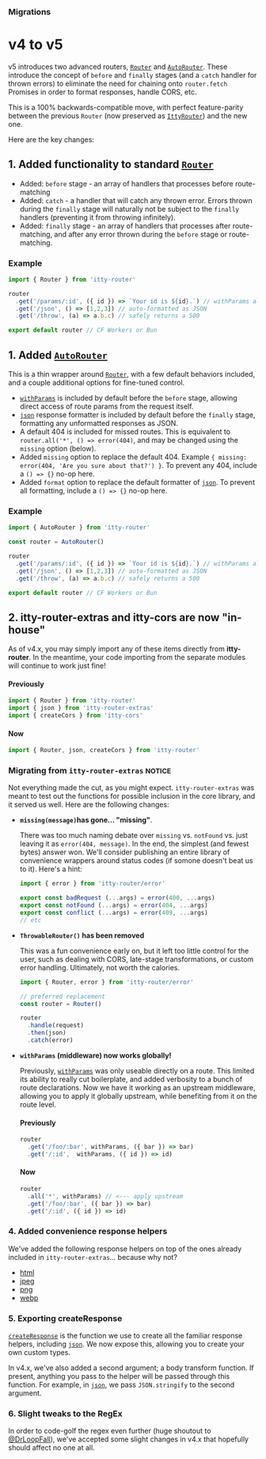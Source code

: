 ### Migrations
# v4 to v5

v5 introduces two advanced routers, [`Router`](/itty-router/routers/router) and [`AutoRouter`](/itty-router/routers/autorouter).  These introduce the concept of `before` and `finally` stages (and a `catch` handler for thrown errors) to eliminate the need for chaining onto `router.fetch` Promises in order to format responses, handle CORS, etc.

This is a 100% backwards-compatible move, with perfect feature-parity between the previous `Router` (now preserved as [`IttyRouter`](/itty-router/routers/autorouter)) and the new one.

Here are the key changes:

## 1. Added functionality to standard [`Router`](/itty-router/routers/router)
- Added: `before` stage - an array of handlers that processes before route-matching
- Added: `catch` - a handler that will catch any thrown error.  Errors thrown during the `finally` stage will naturally not be subject to the `finally` handlers (preventing it from throwing infinitely).
- Added: `finally` stage - an array of handlers that processes after route-matching, and after any error thrown during the `before` stage or route-matching.

### Example
```ts
import { Router } from 'itty-router'

router
  .get('/params/:id', ({ id }) => `Your id is ${id}.`) // withParams already included
  .get('/json', () => [1,2,3]) // auto-formatted as JSON
  .get('/throw', (a) => a.b.c) // safely returns a 500

export default router // CF Workers or Bun
```

## 1. Added [`AutoRouter`](/itty-router/routers/autorouter)
This is a thin wrapper around [`Router`](/itty-router/routers/router), with a few default behaviors included, and a couple additional options for fine-tuned control.

- [`withParams`](/itty-router/api#withparams) is included by default before the `before` stage, allowing direct access of route params from the request itself.
- [`json`](/itty-router/api#json) response formatter is included by default before the `finally` stage, formatting any unformatted responses as JSON.
- A default 404 is included for missed routes.  This is equivalent to `router.all('*', () => error(404)`, and may be changed using the `missing` option (below).
- Added `missing` option to replace the default 404.  Example `{ missing: error(404, 'Are you sure about that?') }`. To prevent any 404, include a `() => {}` no-op here.
- Added `format` option to replace the default formatter of [`json`](/itty-router/api#json).  To prevent all formatting, include a `() => {}` no-op here.

### Example
```ts
import { AutoRouter } from 'itty-router'

const router = AutoRouter()

router
  .get('/params/:id', ({ id }) => `Your id is ${id}.`) // withParams already included
  .get('/json', () => [1,2,3]) // auto-formatted as JSON
  .get('/throw', (a) => a.b.c) // safely returns a 500

export default router // CF Workers or Bun
```

## 2. itty-router-extras and itty-cors are now "in-house"
As of v4.x, you may simply import any of these items directly from **itty-router**.  In the meantime, your code importing from the separate modules will continue to work just fine!

#### Previously
```js
import { Router } from 'itty-router'
import { json } from 'itty-router-extras'
import { createCors } from 'itty-cors'
```

#### Now
```js
import { Router, json, createCors } from 'itty-router'
```

### Migrating from `itty-router-extras` <small class="new">NOTICE</small>

Not everything made the cut, as you might expect. `itty-router-extras` was meant to test out the functions for possible inclusion in the core library, and it served us well. Here are the following changes:

- **`missing(message)`has gone... "missing"**.  

  There was too much naming debate over `missing` vs. `notFound` vs. just leaving it as `error(404, message)`.  In the end, the simplest (and fewest bytes) answer won.  We'll consider publishing an entire library of convenience wrappers around status codes (if somone doesn't beat us to it).  Here's a hint:

  ```ts
  import { error } from 'itty-router/error'

  export const badRequest (...args) = error(400, ...args)
  export const notFound (...args) = error(404, ...args)
  export const conflict (...args) = error(409, ...args)
  // etc
  ```

- **`ThrowableRouter()` has been removed**  

  This was a fun convenience early on, but it left too little control for the user, such as dealing with CORS, late-stage transformations, or custom error handling. Ultimately, not worth the calories.

  ```ts
  import { Router, error } from 'itty-router/error'

  // preferred replacement
  const router = Router()

  router
    .handle(request)
    .then(json)
    .catch(error)
  ```

- **`withParams` (middleware) now works globally!** 

  Previously, [`withParams`](/itty-router/api#withParams) was only useable directly on a route.  This limited its ability to really cut boilerplate, and added verbosity to a bunch of route declarations.  Now we have it working as an upstream middleware, allowing you to apply it globally upstream, while benefiting from it on the route level.

  #### Previously
  ```js
  router
    .get('/foo/:bar', withParams, ({ bar }) => bar)
    .get('/:id',  withParams, ({ id }) => id)
  ```

  #### Now
  ```js
  router
    .all('*', withParams) // <--- apply upstream
    .get('/foo/:bar', ({ bar }) => bar)
    .get('/:id', ({ id }) => id)
  ```

### 4. Added convenience response helpers
We've added the following response helpers on top of the ones already included in `itty-router-extras`... because why not?
- [html](/api/#html)
- [jpeg](/api/#jpeg)
- [png](/api/#png)
- [webp](/api/#webp)

### 5. Exporting createResponse
[`createResponse`](/itty-router/api#createResponse) is the function we use to create all the familiar response helpers, including [`json`](/itty-router/api#json).  We now expose this, allowing you to create your own custom types.  

In v4.x, we've also added a second argument; a body transform function.  If present, anything you pass to the helper will be passed through this function.  For example, in [`json`](/itty-router/api#json), we pass `JSON.stringify` to the second argument.

### 6. Slight tweaks to the RegEx
In order to code-golf the regex even further (huge shoutout to [@DrLoopFall](https://twitter.com/DrLoopFall)), we've accepted some slight changes in v4.x that hopefully should affect no one at all.


